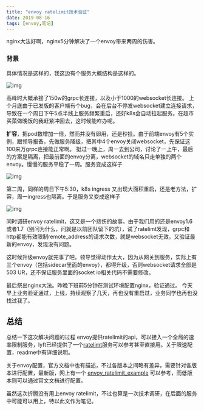 ```yaml
---
title: "envoy ratelimit技术验证"
date: 2019-08-16
tags: [envoy,笔记]
---
```


nginx大法好啊，nginx5分钟解决了一个envoy带来两周的伤害。

### 背景
具体情况是这样的，我这边有个服务大概结构是这样的。

![img](https://user-images.githubusercontent.com/3350002/63155615-7df51180-c045-11e9-90d5-072d7433da5b.png)

高峰时大概承接了150w的grpc长连接，以及小于1000的websocket长连接。
上个月底由于已发版的客户端有个bug，会在后台不停发websocket建立连接请求，导致在一个周日下午5点半线上服务频繁重启，还好k8s会自动拉起服务。在超市买菜做晚饭的我赶紧冲回去，这时候能咋办呢。

**扩容**，把pod数增加一倍，然而并没有卵用，还是秒挂。由于前端envoy有5个实例，跟领导报备，先做服务降级，把其中4个envoy关闭websocket，先保证这100来万grpc连接能正常啊。
挺过一晚上，周一去到公司，讨论了一上午，最后的方案是隔离，把最前面的envoy分离，websocket的域名只走单独的两个envoy。慢慢的服务平稳了一周。服务变成这样子

![img](https://user-images.githubusercontent.com/3350002/63155616-7e8da800-c045-11e9-86a4-0fad0e15fbcc.png)

第二周，同样的周日下午5:30，k8s ingress 又出现大面积重启，还是老方法，扩容，周一ingress也隔离。于是服务又变成这样子

![img](https://user-images.githubusercontent.com/3350002/63155617-7e8da800-c045-11e9-8ab0-8a3ed4e9b251.png)

同时调研envoy ratelimit，这又是一个悲伤的故事。由于我们用的还是envoy1.6或者1.7（别问为什么，问就是以前团队留下的坑），试了ratelimt发现，grpc和http都能有效限制remote_address的请求次数，就是websocket无效。又验证最新的envoy，发现没有问题。

这时候升级envoy就完事了吧，领导觉得动作太大，因为从网关到服务，实际上有三个envoy（包括sidecar里面的envoy），都得升级，否则websocket请求全部是503 UR，还不保证服务里面的socket io相关代码不需要修改。

最后祭出nginx大法。昨晚下班前5分钟在测试环境配置nginx，验证通过。
今天早上业务验证通过，上线，持续观察了几天，再也没有重启过，业务同学也再也没找过我了。

## 总结
总结一下这次解决问题的过程
envoy提供ratelimit的api，可以接入一个全局的速率限制服务，lyft已经提供了一个[ratelimt](https://github.com/lyft/ratelimit)服务可以参考甚至直接用。关于限速配置，readme中有详细说明。

关于envoy配置，官方文档中也有描述，不过各版本之间略有差异，需要针对各版本进行配置，最新版，网上有一个 [envoy_ratelimit_example](https://github.com/jbarratt/envoy_ratelimit_example) 
可以参考，而低版本则可以通过官文文档进行配置。

虽然这次折腾没有用上envoy ratelimit，不过也算是一次技术调研，在后面的服务中可能可以用上，特以此文作为笔记。